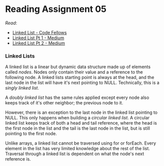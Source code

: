 # Reading Assignment 05
*Read*:
- [Linked List - Code Fellows](https://codefellows.github.io/common_curriculum/data_structures_and_algorithms/Code_401/class-05/resources/singly_linked_list.html)
- [Linked List Pt 1 - Medium](https://medium.com/basecs/whats-a-linked-list-anyway-part-1-d8b7e6508b9d)
- [Linked List Pt 2 - Medium](https://medium.com/basecs/whats-a-linked-list-anyway-part-2-131d96f71996)

### Linked Lists
A linked list is a linear but dynamic data structure made up of elements called *nodes*. Nodes only contain their value and a reference to the following node. A linked lists starting point is always at the head, and the last node in the list will have it's next pointing to NULL. Technically, this is a *singly linked list*. 

A *doubly linked list* has the same rules applied except every node also keeps track of it's other neighbor; the previous node to it. 

However, there is an exception to the last node in the linked list pointing to NULL. This only happens when building a *circular linked list*.  A circular linked list keeps track of both a head and tail reference, where the head is the first node in the list and the tail is the last node in the list, but is still pointing to the first node. 

Unlike arrays, a linked list cannot be traversed using for or forEach. Every element in the list has very limited knowledge about the rest of the list. Traversal through a linked list is dependent on what the node's next reference is. 



